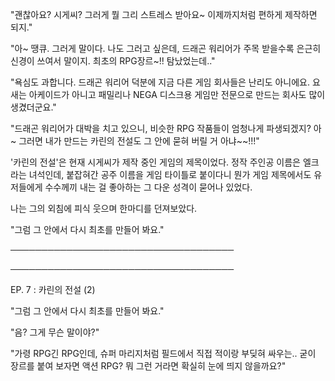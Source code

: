 "괜찮아요? 시게씨? 그러게 뭘 그리 스트레스 받아요~ 이제까지처럼 편하게 제작하면 되지."

"아~ 땡큐. 그러게 말이다. 나도 그러고 싶은데, 드래곤 워리어가 주목 받을수록 은근히 신경이 쓰여서 말이지. 최초의 RPG장르~!! 탐났었는데.."

"욕심도 과합니다. 드래곤 워리어 덕분에 지금 다른 게임 회사들은 난리도 아니에요. 요새는 아케이드가 아니고 패밀리나 NEGA 디스크용 게임만 전문으로 만드는 회사도 많이 생겼더군요."

"드래곤 워리어가 대박을 치고 있으니, 비슷한 RPG 작품들이 엄청나게 파생되겠지? 아~ 그러면 내가 만드는 카린의 전설도 그 안에 묻혀 버릴 거 아냐~~!!!"

'카린의 전설'은 현재 시게씨가 제작 중인 게임의 제목이었다. 정작 주인공 이름은 엘크라는 녀석인데, 붙잡혀간 공주 이름을 게임 타이틀로 붙이다니 뭔가 게임 제목에서도 유저들에게 수수께끼 내는 걸 좋아하는 그 다운 성격이 묻어나 있었다.

나는 그의 외침에 피식 웃으며 한마디를 던져보았다.

"그럼 그 안에서 다시 최초를 만들어 봐요."

────────────────────────────────────

────────────────────────────────────

EP. 7 : 카린의 전설 (2)

"그럼 그 안에서 다시 최초를 만들어 봐요."

"음? 그게 무슨 말이야?"

"가령 RPG긴 RPG인데, 슈퍼 마리지처럼 필드에서 직접 적이랑 부딪혀 싸우는.. 굳이 장르를 붙여 보자면 액션 RPG? 뭐 그런 거라면 확실히 눈에 띄지 않을까요?"